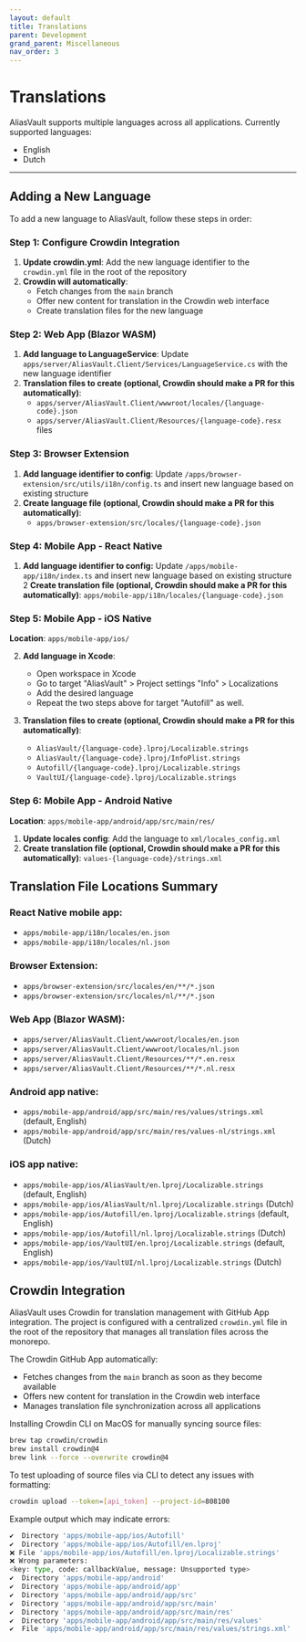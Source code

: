```yaml
---
layout: default
title: Translations
parent: Development
grand_parent: Miscellaneous
nav_order: 3
---
```


# Translations

AliasVault supports multiple languages across all applications. Currently supported languages:
- English
- Dutch

---

## Adding a New Language

To add a new language to AliasVault, follow these steps in order:

### Step 1: Configure Crowdin Integration

1. **Update crowdin.yml**: Add the new language identifier to the `crowdin.yml` file in the root of the repository
2. **Crowdin will automatically**:
   - Fetch changes from the `main` branch
   - Offer new content for translation in the Crowdin web interface
   - Create translation files for the new language

### Step 2: Web App (Blazor WASM)

1. **Add language to LanguageService**: Update `apps/server/AliasVault.Client/Services/LanguageService.cs` with the new language identifier
2. **Translation files to create (optional, Crowdin should make a PR for this automatically)**:
   - `apps/server/AliasVault.Client/wwwroot/locales/{language-code}.json`
   - `apps/server/AliasVault.Client/Resources/{language-code}.resx` files

### Step 3: Browser Extension

1. **Add language identifier to config**: Update `/apps/browser-extension/src/utils/i18n/config.ts` and insert new language based on existing structure
1. **Create language file (optional, Crowdin should make a PR for this automatically)**:
   - `apps/browser-extension/src/locales/{language-code}.json`

### Step 4: Mobile App - React Native

1. **Add language identifier to config:** Update `/apps/mobile-app/i18n/index.ts` and insert new language based on existing structure
2 **Create translation file (optional, Crowdin should make a PR for this automatically)**: `apps/mobile-app/i18n/locales/{language-code}.json`

### Step 5: Mobile App - iOS Native

**Location**: `apps/mobile-app/ios/`

2. **Add language in Xcode**:
   - Open workspace in Xcode
   - Go to target "AliasVault" > Project settings "Info" > Localizations
   - Add the desired language
   - Repeat the two steps above for target "Autofill" as well.

3. **Translation files to create (optional, Crowdin should make a PR for this automatically)**:
   - `AliasVault/{language-code}.lproj/Localizable.strings`
   - `AliasVault/{language-code}.lproj/InfoPlist.strings`
   - `Autofill/{language-code}.lproj/Localizable.strings`
   - `VaultUI/{language-code}.lproj/Localizable.strings`

### Step 6: Mobile App - Android Native

**Location**: `apps/mobile-app/android/app/src/main/res/`

1. **Update locales config**: Add the language to `xml/locales_config.xml`
2. **Create translation file (optional, Crowdin should make a PR for this automatically)**: `values-{language-code}/strings.xml`

## Translation File Locations Summary

### React Native mobile app:
- `apps/mobile-app/i18n/locales/en.json`
- `apps/mobile-app/i18n/locales/nl.json`

### Browser Extension:
- `apps/browser-extension/src/locales/en/**/*.json`
- `apps/browser-extension/src/locales/nl/**/*.json`

### Web App (Blazor WASM):
- `apps/server/AliasVault.Client/wwwroot/locales/en.json`
- `apps/server/AliasVault.Client/wwwroot/locales/nl.json`
- `apps/server/AliasVault.Client/Resources/**/*.en.resx`
- `apps/server/AliasVault.Client/Resources/**/*.nl.resx`

### Android app native:
- `apps/mobile-app/android/app/src/main/res/values/strings.xml` (default, English)
- `apps/mobile-app/android/app/src/main/res/values-nl/strings.xml` (Dutch)

### iOS app native:
- `apps/mobile-app/ios/AliasVault/en.lproj/Localizable.strings` (default, English)
- `apps/mobile-app/ios/AliasVault/nl.lproj/Localizable.strings` (Dutch)
- `apps/mobile-app/ios/Autofill/en.lproj/Localizable.strings` (default, English)
- `apps/mobile-app/ios/Autofill/nl.lproj/Localizable.strings` (Dutch)
- `apps/mobile-app/ios/VaultUI/en.lproj/Localizable.strings` (default, English)
- `apps/mobile-app/ios/VaultUI/nl.lproj/Localizable.strings` (Dutch)

## Crowdin Integration

AliasVault uses Crowdin for translation management with GitHub App integration. The project is configured with a centralized `crowdin.yml` file in the root of the repository that manages all translation files across the monorepo.

The Crowdin GitHub App automatically:
- Fetches changes from the `main` branch as soon as they become available
- Offers new content for translation in the Crowdin web interface
- Manages translation file synchronization across all applications

Installing Crowdin CLI on MacOS for manually syncing source files:

```bash
brew tap crowdin/crowdin
brew install crowdin@4
brew link --force --overwrite crowdin@4
```

To test uploading of source files via CLI to detect any issues with formatting:

```bash
crowdin upload --token=[api_token] --project-id=808100
```

Example output which may indicate errors:

```bash
✔️  Directory 'apps/mobile-app/ios/Autofill'
✔️  Directory 'apps/mobile-app/ios/Autofill/en.lproj'
❌ File 'apps/mobile-app/ios/Autofill/en.lproj/Localizable.strings'
❌ Wrong parameters:
<key: type, code: callbackValue, message: Unsupported type>
✔️  Directory 'apps/mobile-app/android'
✔️  Directory 'apps/mobile-app/android/app'
✔️  Directory 'apps/mobile-app/android/app/src'
✔️  Directory 'apps/mobile-app/android/app/src/main'
✔️  Directory 'apps/mobile-app/android/app/src/main/res'
✔️  Directory 'apps/mobile-app/android/app/src/main/res/values'
✔️  File 'apps/mobile-app/android/app/src/main/res/values/strings.xml'
````

